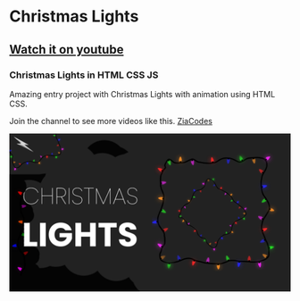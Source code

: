 # Christmas Lights
## [Watch it on youtube](https://youtu.be/XQ95vYuw9QY)
### Christmas Lights in HTML CSS JS

Amazing entry project with Christmas Lights with animation using HTML CSS.

Join the channel to see more videos like this. [ZiaCodes](https://www.youtube.com/channel/UC_YHt2kls6yYWTpWMm1MLwg?sub_confirmation=1)

![preview img](/preeview.png)
